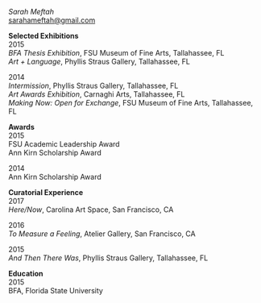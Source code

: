 *Sarah Meftah*  
sarahameftah@gmail.com

**Selected Exhibitions**  
2015  
*BFA Thesis Exhibition*, FSU Museum of Fine Arts, Tallahassee, FL  
*Art + Language*, Phyllis Straus Gallery, Tallahassee, FL  

2014  
*Intermission*, Phyllis Straus Gallery, Tallahassee, FL  
*Art Awards Exhibition*, Carnaghi Arts, Tallahassee, FL  
*Making Now: Open for Exchange*, FSU Museum of Fine Arts, Tallahassee, FL

**Awards**  
2015  
FSU Academic Leadership Award  
Ann Kirn Scholarship Award  

2014  
Ann Kirn Scholarship Award

**Curatorial Experience**  
2017  
*Here/Now*, Carolina Art Space, San Francisco, CA

2016  
*To Measure a Feeling*, Atelier Gallery, San Francisco, CA

2015  
*And Then There Was*, Phyllis Straus Gallery, Tallahassee, FL


**Education**  
2015  
BFA, Florida State University
